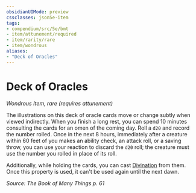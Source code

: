 ```yaml
---
obsidianUIMode: preview
cssclasses: json5e-item
tags:
- compendium/src/5e/bmt
- item/attunement/required
- item/rarity/rare
- item/wondrous
aliases: 
- "Deck of Oracles"
---
```

# Deck of Oracles
*Wondrous Item, rare (requires attunement)*  


The illustrations on this deck of oracle cards move or change subtly when viewed indirectly. When you finish a long rest, you can spend 10 minutes consulting the cards for an omen of the coming day. Roll a `d20` and record the number rolled. Once in the next 8 hours, immediately after a creature within 60 feet of you makes an ability check, an attack roll, or a saving throw, you can use your reaction to discard the `d20` roll; the creature must use the number you rolled in place of its roll.

Additionally, while holding the cards, you can cast [Divination](z_compendium/spells/divination.md) from them. Once this property is used, it can't be used again until the next dawn.

*Source: The Book of Many Things p. 61*